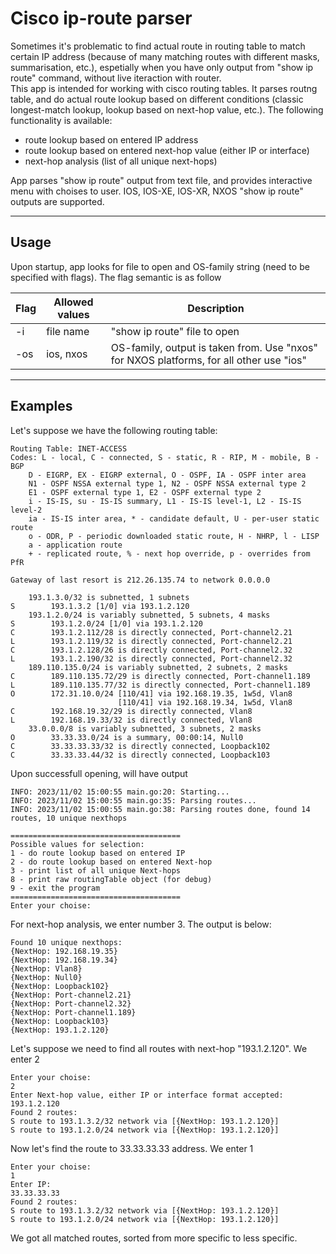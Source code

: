 # Cisco ip-route parser

Sometimes it's problematic to find actual route in routing table to match certain IP address (because of many matching routes with different masks, summarisation, etc.), espetially when you have only output from "show ip route" command, without live iteraction with router.  
This app is intended for working with cisco routing tables. It parses routng table, and do actual route lookup based on different conditions (classic longest-match lookup, lookup based on next-hop value, etc.).
The following functionality is available:
- route lookup based on entered IP address
- route lookup based on entered next-hop value (either IP or interface)
- next-hop analysis (list of all unique next-hops)
  
App parses "show ip route" output from text file, and provides interactive menu with choises to user. IOS, IOS-XE, IOS-XR, NXOS "show ip route" outputs are supported.
___
## Usage
Upon startup, app looks for file to open and OS-family string (need to be specified with flags). The flag semantic is as follow

| Flag | Allowed values | Description |
| ---- | -------------- | ------------|
| -i  | file name | "show ip route" file to open |
| -os  | ios, nxos | OS-family, output is taken from. Use "nxos" for NXOS platforms, for all other use "ios" |

___
## Examples
Let's suppose we have the following routing table:
```
Routing Table: INET-ACCESS
Codes: L - local, C - connected, S - static, R - RIP, M - mobile, B - BGP
	D - EIGRP, EX - EIGRP external, O - OSPF, IA - OSPF inter area 
	N1 - OSPF NSSA external type 1, N2 - OSPF NSSA external type 2
	E1 - OSPF external type 1, E2 - OSPF external type 2
	i - IS-IS, su - IS-IS summary, L1 - IS-IS level-1, L2 - IS-IS level-2
	ia - IS-IS inter area, * - candidate default, U - per-user static route
	o - ODR, P - periodic downloaded static route, H - NHRP, l - LISP
	a - application route
	+ - replicated route, % - next hop override, p - overrides from PfR

Gateway of last resort is 212.26.135.74 to network 0.0.0.0

	193.1.3.0/32 is subnetted, 1 subnets
S        193.1.3.2 [1/0] via 193.1.2.120
	193.1.2.0/24 is variably subnetted, 5 subnets, 4 masks
S        193.1.2.0/24 [1/0] via 193.1.2.120
C        193.1.2.112/28 is directly connected, Port-channel2.21
L        193.1.2.119/32 is directly connected, Port-channel2.21
C        193.1.2.128/26 is directly connected, Port-channel2.32
L        193.1.2.190/32 is directly connected, Port-channel2.32
	189.110.135.0/24 is variably subnetted, 2 subnets, 2 masks
C        189.110.135.72/29 is directly connected, Port-channel1.189
L        189.110.135.77/32 is directly connected, Port-channel1.189
O        172.31.10.0/24 [110/41] via 192.168.19.35, 1w5d, Vlan8
                        [110/41] via 192.168.19.34, 1w5d, Vlan8
C        192.168.19.32/29 is directly connected, Vlan8
L        192.168.19.33/32 is directly connected, Vlan8
    33.0.0.0/8 is variably subnetted, 3 subnets, 2 masks
O        33.33.33.0/24 is a summary, 00:00:14, Null0
C        33.33.33.33/32 is directly connected, Loopback102
C        33.33.33.44/32 is directly connected, Loopback103
```
Upon successfull opening, will have output 
```
INFO: 2023/11/02 15:00:55 main.go:20: Starting...
INFO: 2023/11/02 15:00:55 main.go:35: Parsing routes...
INFO: 2023/11/02 15:00:55 main.go:38: Parsing routes done, found 14 routes, 10 unique nexthops

======================================
Possible values for selection:
1 - do route lookup based on entered IP
2 - do route lookup based on entered Next-hop
3 - print list of all unique Next-hops
8 - print raw routingTable object (for debug)
9 - exit the program
======================================
Enter your choise:
```
For next-hop analysis, we enter number 3. The output is below:
```
Found 10 unique nexthops:
{NextHop: 192.168.19.35}
{NextHop: 192.168.19.34}
{NextHop: Vlan8}
{NextHop: Null0}
{NextHop: Loopback102}
{NextHop: Port-channel2.21}
{NextHop: Port-channel2.32}
{NextHop: Port-channel1.189}
{NextHop: Loopback103}
{NextHop: 193.1.2.120}
```
Let's suppose we need to find all routes with next-hop "193.1.2.120". We enter 2
```
Enter your choise:
2
Enter Next-hop value, either IP or interface format accepted:
193.1.2.120
Found 2 routes:
S route to 193.1.3.2/32 network via [{NextHop: 193.1.2.120}]
S route to 193.1.2.0/24 network via [{NextHop: 193.1.2.120}]
```
Now let's find the route to 33.33.33.33 address. We enter 1
```
Enter your choise:
1
Enter IP:
33.33.33.33
Found 2 routes:
S route to 193.1.3.2/32 network via [{NextHop: 193.1.2.120}]
S route to 193.1.2.0/24 network via [{NextHop: 193.1.2.120}]
```
We got all matched routes, sorted from more specific to less specific.